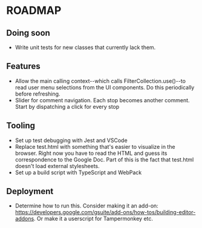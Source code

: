 # ROADMAP

## Doing soon

- Write unit tests for new classes that currently lack them.

## Features

- Allow the main calling context--which calls FilterCollection.use()--to read user menu selections from the UI components. Do this periodically before refreshing.
- Slider for comment navigation. Each stop becomes another comment. Start by dispatching a click for every stop

## Tooling

- Set up test debugging with Jest and VSCode
- Replace test.html with something that's easier to visualize in the browser. Right now you have to read the HTML and guess its correspondence to the Google Doc. Part of this is the fact that test.html doesn't load external stylesheets.
- Set up a build script with TypeScript and WebPack

## Deployment

- Determine how to run this. Consider making it an add-on: https://developers.google.com/gsuite/add-ons/how-tos/building-editor-addons. Or make it a userscript for Tampermonkey etc.
